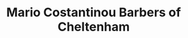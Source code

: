 ---
title: "Mario Costantinou Barbers of Cheltenham"
url: /cheltenham/mario-costantinou-barbers-of-cheltenham/
shop: Friseur
---